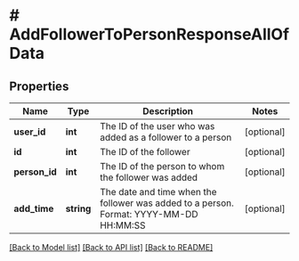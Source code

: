 # # AddFollowerToPersonResponseAllOfData

## Properties

Name | Type | Description | Notes
------------ | ------------- | ------------- | -------------
**user_id** | **int** | The ID of the user who was added as a follower to a person | [optional]
**id** | **int** | The ID of the follower | [optional]
**person_id** | **int** | The ID of the person to whom the follower was added | [optional]
**add_time** | **string** | The date and time when the follower was added to a person. Format: YYYY-MM-DD HH:MM:SS | [optional]

[[Back to Model list]](../../README.md#models) [[Back to API list]](../../README.md#endpoints) [[Back to README]](../../README.md)
